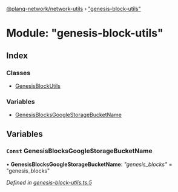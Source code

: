 [@planq-network/network-utils](../README.md) › ["genesis-block-utils"](_genesis_block_utils_.md)

# Module: "genesis-block-utils"

## Index

### Classes

* [GenesisBlockUtils](../classes/_genesis_block_utils_.genesisblockutils.md)

### Variables

* [GenesisBlocksGoogleStorageBucketName](_genesis_block_utils_.md#const-genesisblocksgooglestoragebucketname)

## Variables

### `Const` GenesisBlocksGoogleStorageBucketName

• **GenesisBlocksGoogleStorageBucketName**: *"genesis_blocks"* = "genesis_blocks"

*Defined in [genesis-block-utils.ts:5](https://github.com/planq-network/planq-sdk/blob/master/packages/sdk/network-utils/src/genesis-block-utils.ts#L5)*

